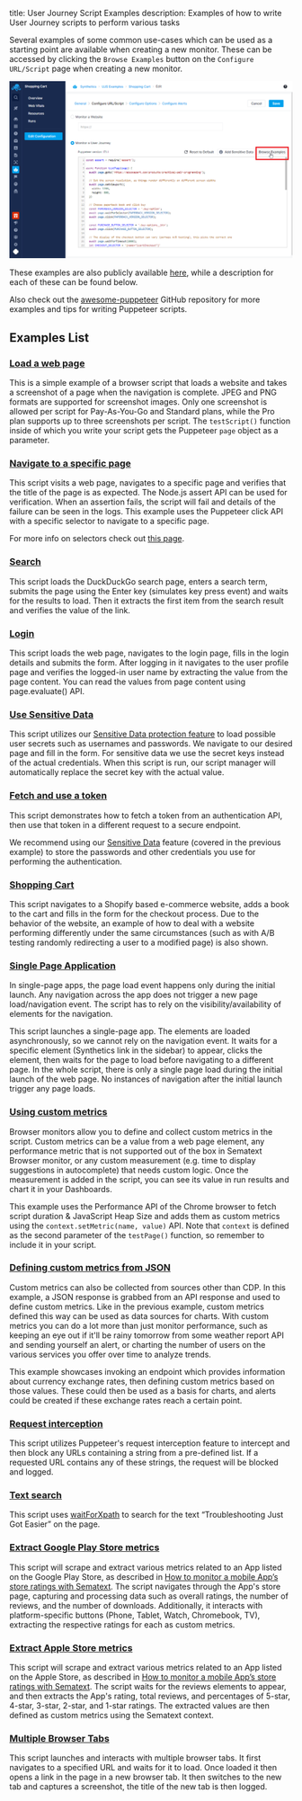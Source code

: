title: User Journey Script Examples
description: Examples of how to write User Journey scripts to perform various tasks

Several examples of some common use-cases which can be used as a starting point are available when creating a new monitor. These can be accessed by clicking the `Browse Examples` button on the `Configure URL/Script` page when creating a new monitor.

![Browse Examples](../../images/synthetics/browse-ujs-examples.png)

These examples are also publicly available [here](https://github.com/sematext/docs/tree/master/docs/synthetics/puppeteer-scripts), while a description for each of these can be found below.

Also check out the [awesome-puppeteer](https://github.com/transitive-bullshit/awesome-puppeteer) GitHub repository for more examples and tips for writing Puppeteer scripts.


## Examples List

### [Load a web page](https://github.com/sematext/docs/tree/master/docs/synthetics/puppeteer-scripts/load-web-page.js)

This is a simple example of a browser script that loads a website and takes a screenshot of a page when the navigation is complete. JPEG and PNG formats are supported for screenshot images. Only one screenshot is allowed per script for Pay-As-You-Go and Standard plans, while the Pro plan supports up to three screenshots per script. The `testScript()` function inside of which you write your script gets the Puppeteer `page` object as a parameter.



### [Navigate to a specific page](https://github.com/sematext/docs/tree/master/docs/synthetics/puppeteer-scripts/navigate-specific-page.js)

This script visits a web page, navigates to a specific page and verifies that the title of the page is as expected. The Node.js assert API can be used for verification. When an assertion fails, the script will fail and details of the failure can be seen in the logs. This example uses the Puppeteer click API with a specific selector to navigate to a specific page.

For more info on selectors check out [this page](https://developer.mozilla.org/en-US/docs/Web/CSS/CSS_Selectors).



### [Search](https://github.com/sematext/docs/tree/master/docs/synthetics/puppeteer-scripts/open-search-page.js)

This script loads the DuckDuckGo search page, enters a search term, submits the page using the Enter key (simulates key press event) and waits for the results to load. Then it extracts the first item from the search result and verifies the value of the link.



### [Login](https://github.com/sematext/docs/tree/master/docs/synthetics/puppeteer-scripts/login-wiki.js)

This script loads the web page, navigates to the login page, fills in the login details and submits the form. After logging in it navigates to the user profile page and verifies the logged-in user name by extracting the value from the page content. You can read the values from page content using page.evaluate() API.



### [Use Sensitive Data](https://github.com/sematext/docs/tree/master/docs/synthetics/puppeteer-scripts/use-sensitive-data.js)

This script utilizes our [Sensitive Data protection feature](./sensitive-data.md) to load possible user secrets such as usernames and passwords. We navigate to our desired page and fill in the form. For sensitive data we use the secret keys instead of the actual credentials. When this script is run, our script manager will automatically replace the secret key with the actual value.



### [Fetch and use a token](https://github.com/sematext/docs/tree/master/docs/synthetics/puppeteer-scripts/fetch-use-token.js)

This script demonstrates how to fetch a token from an authentication API, then use that token in a different request to a secure endpoint.

We recommend using our [Sensitive Data](./sensitive-data.md) feature (covered in the previous example) to store the passwords and other credentials you use for performing the authentication. 



### [Shopping Cart](https://github.com/sematext/docs/tree/master/docs/synthetics/puppeteer-scripts/shopping-cart.js)

This script navigates to a Shopify based e-commerce website, adds a book to the cart and fills in the form for the checkout process. Due to the behavior of the website, an example of how to deal with a website performing differently under the same circumstances (such as with A/B testing randomly redirecting a user to a modified page) is also shown.



### [Single Page Application](https://github.com/sematext/docs/tree/master/docs/synthetics/puppeteer-scripts/single-page-app.js)

In single-page apps, the page load event happens only during the initial launch. Any navigation across the app does not trigger a new page load/navigation event. The script has to rely on the visibility/availability of elements for the navigation. 

This script launches a single-page app. The elements are loaded asynchronously, so we cannot rely on the navigation event. It waits for a specific element (Synthetics link in the sidebar) to appear, clicks the element, then waits for the page to load before navigating to a different page. In the whole script, there is only a single page load during the initial launch of the web page. No instances of navigation after the initial launch trigger any page loads.



### [Using custom metrics](https://github.com/sematext/docs/tree/master/docs/synthetics/puppeteer-scripts/custom-metric.js)

Browser monitors allow you to define and collect custom metrics in the script. Custom metrics can be a value from a web page element, any performance metric that is not supported out of the box in Sematext Browser monitor, or any custom measurement (e.g. time to display suggestions in autocomplete) that needs custom logic. Once the measurement is added in the script, you can see its value in run results and chart it in your Dashboards.

This example uses the Performance API of the Chrome browser to fetch script duration & JavaScript Heap Size and adds them as custom metrics using the `context.setMetric(name, value)` API. Note that `context` is defined as the second parameter of the `testPage()` function, so remember to include it in your script.



### [Defining custom metrics from JSON](https://github.com/sematext/docs/tree/master/docs/synthetics/puppeteer-scripts/custom-metric-json.js)

Custom metrics can also be collected from sources other than CDP. In this example, a JSON response is grabbed from an API response and used to define custom metrics. Like in the previous example, custom metrics defined this way can be used as data sources for charts. With custom metrics you can do a lot more than just monitor performance, such as keeping an eye out if it'll be rainy tomorrow from some weather report API and sending yourself an alert, or charting the number of users on the various services you offer over time to analyze trends.

This example showcases invoking an endpoint which provides information about currency exchange rates, then defining custom metrics based on those values. These could then be used as a basis for charts, and alerts could be created if these exchange rates reach a certain point.



### [Request interception](https://github.com/sematext/docs/tree/master/docs/synthetics/puppeteer-scripts/request-interception.js)

This script utilizes Puppeteer's request interception feature to intercept and then block any URLs containing a string from a pre-defined list. If a requested URL contains any of these strings, the request will be blocked and logged.



### [Text search](https://github.com/sematext/docs/tree/master/docs/synthetics/puppeteer-scripts/text-search.js)

This script uses [waitForXpath](https://pptr.dev/api/puppeteer.page.waitforxpath) to search for the text “Troubleshooting Just Got Easier” on the page.



### [Extract Google Play Store metrics](https://github.com/sematext/docs/tree/master/docs/synthetics/puppeteer-scripts/google-play.js)

This script will scrape and extract various metrics related to an App listed on the Google Play Store, as described in [How to monitor a mobile App’s store ratings with Sematext](https://sematext.com/blog/how-to-monitor-mobile-app-store-ratings-with-sematext/).
The script navigates through the App's store page, capturing and processing data such as overall ratings, the number of reviews, and the number of downloads.
Additionally, it interacts with platform-specific buttons (Phone, Tablet, Watch, Chromebook, TV), extracting the respective ratings for each as custom metrics.



### [Extract Apple Store metrics](https://github.com/sematext/docs/tree/master/docs/synthetics/puppeteer-scripts/apple-store.js)

This script will scrape and extract various metrics related to an App listed on the Apple Store, as described in [How to monitor a mobile App’s store ratings with Sematext](https://sematext.com/blog/how-to-monitor-mobile-app-store-ratings-with-sematext/).
The script waits for the reviews elements to appear, and then extracts the App's rating, total reviews, and percentages of 5-star, 4-star, 3-star, 2-star, and 1-star ratings. The extracted values are then defined as custom metrics using the Sematext context.



### [Multiple Browser Tabs](https://github.com/sematext/docs/tree/master/docs/synthetics/puppeteer-scripts/multi-tab.js)

This script launches and interacts with multiple browser tabs. It first navigates to a specified URL and waits for it to load. Once loaded it then opens a link in the page in a new browser tab. It then switches to the new tab and captures a screenshot, the title of the new tab is then logged.
